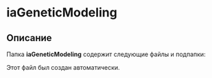 # iaGeneticModeling

## Описание
Папка **iaGeneticModeling** содержит следующие файлы и подпапки:

Этот файл был создан автоматически.
